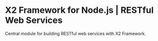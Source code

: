 # X2 Framework for Node.js | RESTful Web Services

Central module for building RESTful web services with X2 Framework.

